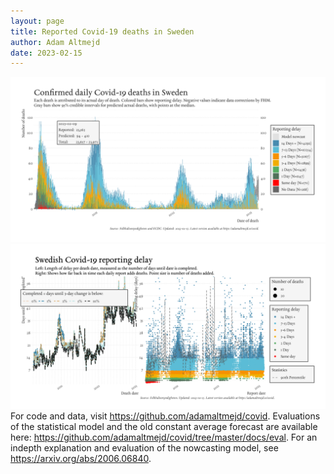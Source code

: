 ```yaml
---
layout: page
title: Reported Covid-19 deaths in Sweden
author: Adam Altmejd
date: 2023-02-15
---
```


![Graph of Swedish Covid-19 deaths with reporting delay.](deaths_lag_sweden_2023-02-15.png "Swedish Covid-19 deaths.")
![Graph of Swedish Covid-19 reporting delay in daily deaths.](lag_trend_sweden_2023-02-15.png "Trend in Swedish Covid-19 mortality reporting delay.")
For code and data, visit <https://github.com/adamaltmejd/covid>.
Evaluations of the statistical model and the old constant average forecast are available here: <https://github.com/adamaltmejd/covid/tree/master/docs/eval>.
For an indepth explanation and evaluation of the nowcasting model, see <https://arxiv.org/abs/2006.06840>.
